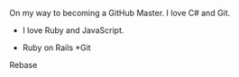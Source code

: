 On my way to becoming a GitHub Master. I love C# and Git.

* I love Ruby and JavaScript.

* Ruby on Rails
*Git

Rebase